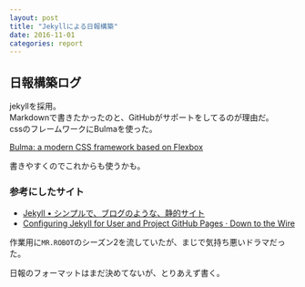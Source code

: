 ```yaml
---
layout: post
title: "Jekyllによる日報構築"
date: 2016-11-01
categories: report
---
```


## 日報構築ログ
jekyllを採用。  
Markdownで書きたかったのと、GitHubがサポートをしてるのが理由だ。  
cssのフレームワークにBulmaを使った。

[Bulma: a modern CSS framework based on Flexbox](http://bulma.io/)

書きやすくのでこれからも使うかも。

### 参考にしたサイト

- [Jekyll • シンプルで、ブログのような、静的サイト](http://jekyllrb-ja.github.io/)
- [Configuring Jekyll for User and Project GitHub Pages · Down to the Wire](http://downtothewire.io/2015/08/15/configuring-jekyll-for-user-and-project-github-pages/)

作業用に`MR.ROBOT`のシーズン2を流していたが、まじで気持ち悪いドラマだった。

日報のフォーマットはまだ決めてないが、とりあえず書く。
